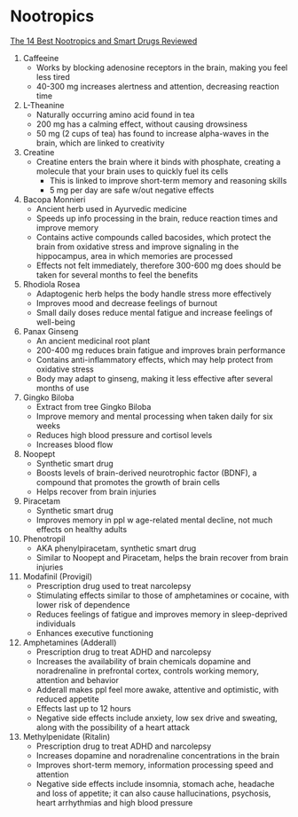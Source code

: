 # Nootropics

[The 14 Best Nootropics and Smart Drugs Reviewed](https://www.healthline.com/nutrition/nootropics#section15)

1. Caffeeine
     * Works by blocking adenosine receptors in the brain, making you feel less tired
     * 40-300 mg increases alertness and attention, decreasing reaction time
2. L-Theanine
     * Naturally occurring amino acid found in tea
     * 200 mg has a calming effect, without causing drowsiness
     * 50 mg (2 cups of tea) has found to increase alpha-waves in the brain, which are linked to creativity
3. Creatine
     * Creatine enters the brain where it binds with phosphate, creating a molecule that your brain uses to quickly fuel its cells
       * This is linked to improve short-term memory and reasoning skills
       * 5 mg per day are safe w/out negative effects
4. Bacopa Monnieri
     * Ancient herb used in Ayurvedic medicine
     * Speeds up info processing in the brain, reduce reaction times and improve memory
     * Contains active compounds called bacosides, which protect the brain from oxidative stress and improve signaling in the hippocampus, area in which memories are processed
     * Effects not felt immediately, therefore 300-600 mg does should be taken for several months to feel the benefits
5. Rhodiola Rosea
     * Adaptogenic herb helps the body handle stress more effectively
     * Improves mood and decrease feelings of burnout
     * Small daily doses reduce mental fatigue and increase feelings of well-being
6. Panax Ginseng
     * An ancient medicinal root plant
     * 200-400 mg reduces brain fatigue and improves brain performance
     * Contains anti-inflammatory effects, which may help protect from oxidative stress
     * Body may adapt to ginseng, making it less effective after several months of use
7. Gingko Biloba
   * Extract from tree Gingko Biloba
   * Improve memory and mental processing when taken daily for six weeks
   * Reduces high blood pressure and cortisol levels
   * Increases blood flow
8.  Noopept
    * Synthetic smart drug
    * Boosts levels of brain-derived neurotrophic factor (BDNF), a compound that promotes the growth of brain cells
    * Helps recover from brain injuries
9.  Piracetam
    * Synthetic smart drug
    * Improves memory in ppl w age-related mental decline, not much effects on healthy adults
10. Phenotropil
    * AKA phenylpiracetam, synthetic smart drug
    * Similar to Noopept and Piracetam, helps the brain recover from brain injuries
11. Modafinil (Provigil)
    * Prescription drug used to treat narcolepsy
    * Stimulating effects similar to those of amphetamines or cocaine, with lower risk of dependence
    * Reduces feelings of fatigue and improves memory in sleep-deprived individuals
    * Enhances executive functioning
12. Amphetamines (Adderall)
    * Prescription drug to treat ADHD and narcolepsy
    * Increases the availability of brain chemicals dopamine and noradrenaline in prefrontal cortex, controls working memory, attention and behavior
    * Adderall makes ppl feel more awake, attentive and optimistic, with reduced appetite
    * Effects last up to 12 hours
    * Negative side effects include anxiety, low sex drive and sweating, along with the possibility of a heart attack
13. Methylpenidate (Ritalin)
    * Prescription drug to treat ADHD and narcolepsy
    * Increases dopamine and noradrenaline concentrations in the brain
    * Improves short-term memory, information processing speed and attention
    * Negative side effects include insomnia, stomach ache, headache and loss of appetite; it can also cause hallucinations, psychosis, heart arrhythmias and high blood pressure
